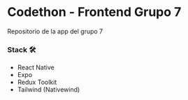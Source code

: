 # Codethon - Frontend Grupo 7

Repositorio de la app del grupo 7

### Stack 🛠️

- React Native
- Expo
- Redux Toolkit
- Tailwind (Nativewind)
